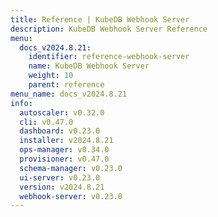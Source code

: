 ```yaml
---
title: Reference | KubeDB Webhook Server
description: KubeDB Webhook Server Reference
menu:
  docs_v2024.8.21:
    identifier: reference-webhook-server
    name: KubeDB Webhook Server
    weight: 10
    parent: reference
menu_name: docs_v2024.8.21
info:
  autoscaler: v0.32.0
  cli: v0.47.0
  dashboard: v0.23.0
  installer: v2024.8.21
  ops-manager: v0.34.0
  provisioner: v0.47.0
  schema-manager: v0.23.0
  ui-server: v0.23.0
  version: v2024.8.21
  webhook-server: v0.23.0
---
```


